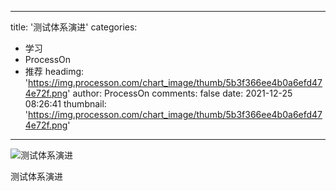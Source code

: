 
---
title: '测试体系演进'
categories: 
 - 学习
 - ProcessOn
 - 推荐
headimg: 'https://img.processon.com/chart_image/thumb/5b3f366ee4b0a6efd474e72f.png'
author: ProcessOn
comments: false
date: 2021-12-25 08:26:41
thumbnail: 'https://img.processon.com/chart_image/thumb/5b3f366ee4b0a6efd474e72f.png'
---

<div>   
<img class="thumb" alt="测试体系演进" src="https://img.processon.com/chart_image/thumb/5b3f366ee4b0a6efd474e72f.png" referrerpolicy="no-referrer">
<p>测试体系演进</p>  
</div>
            